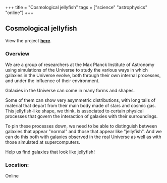 +++
title = "Cosmological jellyfish"
tags = ["science" "astrophysics" "online"]
+++

## Cosmological jellyfish

View the project [**here**](https://www.zooniverse.org/projects/apillepich/cosmological-jellyfish).

### Overview

We are a group of researchers at the Max Planck Institute of Astronomy using simulations of the Universe to study the various ways in which galaxies in the Universe evolve, both through their own internal processes, and under the influence of their environment.

Galaxies in the Universe can come in many forms and shapes.

Some of them can show very asymmetric distributions, with long tails of material that depart from their main body made of stars and cosmic gas. This jellyfish-like shape, we think, is associated to certain physical processes that govern the interaction of galaxies with their surroundings.

To pin these processes down, we need to be able to distinguish between galaxies that appear "normal" and those that appear like "jellyfish". And we can do this both with galaxies observed in the real Universe as well as with those simulated at supercomputers.

Help us find galaxies that look like jellyfish!

### Location:
Online
